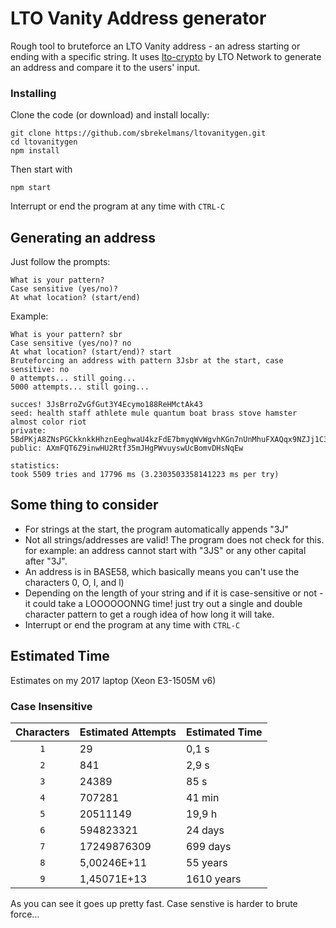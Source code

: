 # LTO Vanity Address generator

Rough tool to bruteforce an LTO Vanity address - an adress starting or ending with a specific string.
It uses [lto-crypto](https://github.com/ltonetwork/lto-crypto) by LTO Network to generate an address and compare it to the users' input.

### Installing

Clone the code (or download) and install locally:

```console
git clone https://github.com/sbrekelmans/ltovanitygen.git
cd ltovanitygen
npm install
```

Then start with

```console
npm start
```
Interrupt or end the program at any time with  `CTRL-C`

## Generating an address

Just follow the prompts:
```console
What is your pattern?
Case sensitive (yes/no)?
At what location? (start/end)
```

Example:

```console
What is your pattern? sbr
Case sensitive (yes/no)? no
At what location? (start/end)? start
Bruteforcing an address with pattern 3Jsbr at the start, case sensitive: no
0 attempts... still going...
5000 attempts... still going...

succes! 3JsBrroZvGfGut3Y4Ecymo188ReHMctAk43
seed: health staff athlete mule quantum boat brass stove hamster almost color riot
private: 5BdPKjA8ZNsPGCkknkkHhznEeghwaU4kzFdE7bmyqWvWgvhKGn7nUnMhuFXAQqx9NZJj1C3yDbHkjWvmd9RmdmAw
public: AXmFQT6Z9inwHU2Rtf35mJHgPWvuyswUcBomvDHsNqEw

statistics:
took 5509 tries and 17796 ms (3.2303503358141223 ms per try)
```
## Some thing to consider

- For strings at the start, the program automatically appends "3J"
- Not all strings/addresses are valid! The program does not check for this. for example: an address cannot start with "3JS" or any other capital after "3J".
- An address is in BASE58, which basically means you can't use the characters 0, O, I, and l)
- Depending on the length of your string and if it is case-sensitive or not - it could take a LOOOOOONNG time! just try out a single and double character pattern to get a rough idea of how long it will take.
- Interrupt or end the program at any time with  `CTRL-C`

## Estimated Time
Estimates on my 2017 laptop (Xeon E3-1505M v6)

### Case Insensitive
| Characters | Estimated Attempts | Estimated Time |
| :---: | :--- |:--- |
| `1` | 29 | 0,1 s |
| `2` | 841 | 2,9 s |
| `3` | 24389 | 85 s |
| `4` | 707281 | 41 min |
| `5` | 20511149 | 19,9 h |
| `6` | 594823321 | 24 days |
| `7` | 17249876309 | 699 days |
| `8` | 5,00246E+11 | 55 years |
| `9` | 1,45071E+13 | 1610 years |

As you can see it goes up pretty fast. Case senstive is harder to brute force...


